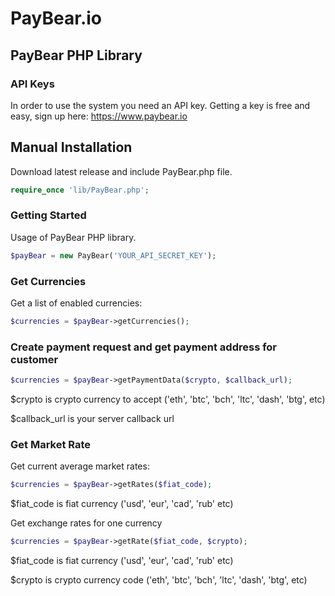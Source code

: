 # PayBear.io
## PayBear PHP Library

### API Keys
In order to use the system you need an API key. Getting a key is free and easy, sign up here: https://www.paybear.io

## Manual Installation
Download latest release and include PayBear.php file.

```php
require_once 'lib/PayBear.php';
```

### Getting Started

Usage of PayBear PHP library.

```php
$payBear = new PayBear('YOUR_API_SECRET_KEY');
```

### Get Currencies
Get a list of enabled currencies:

```php
$currencies = $payBear->getCurrencies();
```

### Create payment request and get payment address for customer

```php
$currencies = $payBear->getPaymentData($crypto, $callback_url);
```
$crypto is crypto currency to accept ('eth', 'btc', 'bch', 'ltc', 'dash', 'btg', etc)

$callback_url is your server callback url 

### Get Market Rate
Get current average market rates:

```php
$currencies = $payBear->getRates($fiat_code);
```
$fiat_code is fiat currency ('usd', 'eur', 'cad', 'rub' etc)

Get exchange rates for one currency

```php
$currencies = $payBear->getRate($fiat_code, $crypto);
```

$fiat_code is fiat currency ('usd', 'eur', 'cad', 'rub' etc)

$crypto is crypto currency code ('eth', 'btc', 'bch', 'ltc', 'dash', 'btg', etc)


